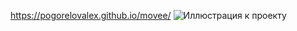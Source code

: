 https://pogorelovalex.github.io/movee/
![Иллюстрация к проекту](https://github.com/PogorelovAlex/movee/main/movee.png)


